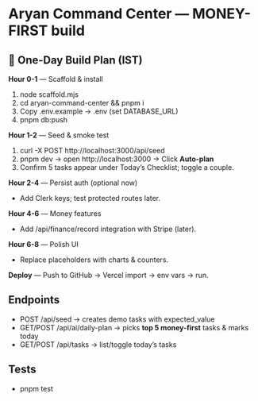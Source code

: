 # Aryan Command Center — MONEY-FIRST build

## 🚀 One-Day Build Plan (IST)
**Hour 0-1** — Scaffold & install
1. node scaffold.mjs
2. cd aryan-command-center && pnpm i
3. Copy .env.example → .env (set DATABASE_URL)
4. pnpm db:push

**Hour 1-2** — Seed & smoke test
1. curl -X POST http://localhost:3000/api/seed
2. pnpm dev → open http://localhost:3000 → Click **Auto-plan**
3. Confirm 5 tasks appear under Today’s Checklist; toggle a couple.

**Hour 2-4** — Persist auth (optional now)
- Add Clerk keys; test protected routes later.

**Hour 4-6** — Money features
- Add /api/finance/record integration with Stripe (later).

**Hour 6-8** — Polish UI
- Replace placeholders with charts & counters.

**Deploy** — Push to GitHub → Vercel import → env vars → run.

## Endpoints
- POST /api/seed → creates demo tasks with expected_value
- GET/POST /api/ai/daily-plan → picks **top 5 money-first** tasks & marks today
- GET/POST /api/tasks → list/toggle today’s tasks

## Tests
- pnpm test
